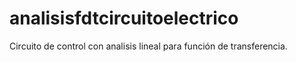 # analisisfdtcircuitoelectrico
Circuito de control con analisis lineal para función de transferencia.
